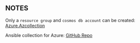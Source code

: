 ## NOTES


Only a `resource group` and `cosmos db account` can be created: [Azure.Azcollection](https://docs.ansible.com/ansible/latest/collections/azure/azcollection/index.html)


Ansible collection for Azure: [GitHub Repo](https://github.com/ansible-collections/azure)

